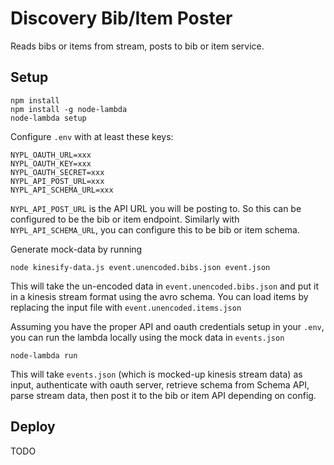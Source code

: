 # Discovery Bib/Item Poster

Reads bibs or items from stream, posts to bib or item service.

## Setup

```
npm install
npm install -g node-lambda
node-lambda setup
```

Configure `.env` with at least these keys:

```
NYPL_OAUTH_URL=xxx
NYPL_OAUTH_KEY=xxx
NYPL_OAUTH_SECRET=xxx
NYPL_API_POST_URL=xxx
NYPL_API_SCHEMA_URL=xxx
```

`NYPL_API_POST_URL` is the API URL you will be posting to. So this can be configured to be the bib or item endpoint. Similarly with `NYPL_API_SCHEMA_URL`, you can configure this to be bib or item schema.

Generate mock-data by running

```
node kinesify-data.js event.unencoded.bibs.json event.json
```

This will take the un-encoded data in `event.unencoded.bibs.json` and put it in a kinesis stream format using the avro schema. You can load items by replacing the input file with `event.unencoded.items.json`

Assuming you have the proper API and oauth credentials setup in your `.env`, you can run the lambda locally using the mock data in `events.json`

```
node-lambda run
```

This will take `events.json` (which is mocked-up kinesis stream data) as input, authenticate with oauth server, retrieve schema from Schema API, parse stream data, then post it to the bib or item API depending on config.

## Deploy

TODO
